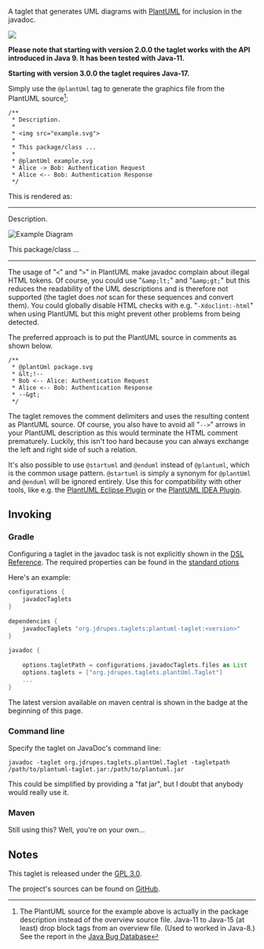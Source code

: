 A taglet that generates UML diagrams with 
[PlantUML](http://plantuml.sourceforge.net/) for inclusion in the javadoc.

<a href="https://search.maven.org/#search%7Cga%7C1%7Cg%3A%22org.jdrupes.taglets%22%20AND%20a%3A%22plantuml-taglet%22"><img src="https://img.shields.io/maven-central/v/org.jdrupes.taglets/plantuml-taglet.svg"></a>
  
**Please note that starting with version 2.0.0 the taglet works with 
the API introduced in Java 9. It has been tested with Java-11.**

**Starting with version 3.0.0 the taglet requires Java-17.**
  
Simply use the `@plantUml` tag to generate the graphics file from the 
PlantUML source[^1]:

```
/**
 * Description.
 *
 * <img src="example.svg">
 *
 * This package/class ...
 *
 * @plantUml example.svg
 * Alice -> Bob: Authentication Request
 * Alice <-- Bob: Authentication Response
 */
```

This is rendered as:
 
---
 
Description.
 
![Example Diagram](org/jdrupes/taglets/plantUml/example.svg)
 
This package/class ...
 
---

[^1]: The PlantUML source for the example above is actually 
    in the package description instead of the overview source file.
    Java-11 to Java-15 (at least) drop block tags from an overview file.
    (Used to worked in Java-8.) See the report in the
    [Java Bug Database](https://bugs.java.com/bugdatabase/view_bug.do?bug_id=JDK-8264274)
 
The usage of "`<`" and "`>`" in PlantUML make javadoc complain about 
illegal HTML tokens. Of course, you could use "`&amp;lt;`" and "`&amp;gt;`" but 
this reduces the readability of the UML descriptions and is therefore
not supported (the taglet does *not* scan for these sequences and convert
them). You could globally disable HTML checks with e.g. "`-Xdoclint:-html`"
when using PlantUML but this might prevent other problems from being detected.

The preferred approach is to put the PlantUML source in comments as
shown below.

```
/**
 * @plantUml package.svg
 * &lt;!--
 * Bob <-- Alice: Authentication Request
 * Alice <-- Bob: Authentication Response
 * --&gt;
 */
```

The taglet removes the comment delimiters and uses the resulting content
as PlantUML source. Of course, you also have to avoid all "`-->`" arrows in 
your PlantUML description as this would terminate the HTML comment 
prematurely. Luckily, this isn't too hard because you can always exchange 
the left and right side of such a relation.
 
It's also possible to use `@startuml` and `@enduml` instead of `@plantuml`, 
which is the common usage pattern. `@startuml` is simply a synonym for 
`@plantUml` and `@enduml` will be ignored entirely. Use this for
compatibility with other tools, like e.g. the 
[PlantUML Eclipse Plugin](http://plantuml.com/eclipse) or the
[PlantUML IDEA Plugin](https://github.com/esteinberg/plantuml4idea).
 

Invoking
--------

### Gradle
 
Configuring a taglet in the javadoc task is not explicitly shown in the
[DSL Reference](https://docs.gradle.org/current/dsl/org.gradle.api.tasks.javadoc.Javadoc.html).
The required properties can be found in the 
[standard otions](https://docs.gradle.org/current/javadoc/org/gradle/external/javadoc/StandardJavadocDocletOptions.html)
 
Here's an example:
 
```gradle
configurations {
    javadocTaglets
}
 
dependencies {
    javadocTaglets "org.jdrupes.taglets:plantuml-taglet:<version>"
}
 
javadoc {
 
    options.tagletPath = configurations.javadocTaglets.files as List
    options.taglets = ["org.jdrupes.taglets.plantUml.Taglet"]
    ...
}
```
 
The latest version available on maven central is shown in the badge at the
beginning of this page.
 
### Command line
 
Specify the taglet on JavaDoc's command line:
 
```
javadoc -taglet org.jdrupes.taglets.plantUml.Taglet -tagletpath /path/to/plantuml-taglet.jar:/path/to/plantuml.jar
```
 
This could be simplified by providing a "fat jar", but I doubt that anybody would
really use it.
 
 
### Maven
 
Still using this? Well, you're on your own...
 
Notes
-----

This taglet is released under the
[GPL 3.0](http://www.gnu.org/licenses/gpl-3.0-standalone.html).

The project's sources can be found on 
[GitHub](https://github.com/mnlipp/jdrupes-taglets).
